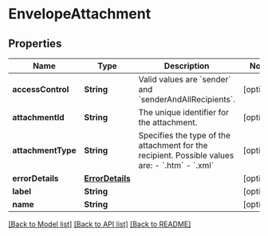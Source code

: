 # EnvelopeAttachment

## Properties
Name | Type | Description | Notes
------------ | ------------- | ------------- | -------------
**accessControl** | **String** | Valid values are &#x60;sender&#x60; and &#x60;senderAndAllRecipients&#x60;. | [optional] 
**attachmentId** | **String** | The unique identifier for the attachment. | [optional] 
**attachmentType** | **String** | Specifies the type of the attachment for the recipient. Possible values are:  - &#x60;.htm&#x60; - &#x60;.xml&#x60; | [optional] 
**errorDetails** | [**ErrorDetails**](ErrorDetails.md) |  | [optional] 
**label** | **String** |  | [optional] 
**name** | **String** |  | [optional] 

[[Back to Model list]](../README.md#documentation-for-models) [[Back to API list]](../README.md#documentation-for-api-endpoints) [[Back to README]](../README.md)


